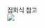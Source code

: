 점화식 참고 <br/>
<img src="https://img1.daumcdn.net/thumb/R1280x0/?scode=mtistory2&fname=https%3A%2F%2Fblog.kakaocdn.net%2Fdn%2FeFtBYO%2FbtqMMhWq3yO%2FKwetsytf5WqLQHhxvaOpF1%2Fimg.png" />